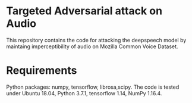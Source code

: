 # Targeted Adversarial attack on Audio
This repository contains the code for attacking the deepspeech model by maintaing imperceptibility of audio on Mozilla Common Voice Dataset.

# Requirements
Python packages: numpy, tensorflow, librosa,scipy.
The code is tested under Ubuntu 18.04, Python 3.7.1, tensorflow 1.14, NumPy 1.16.4.
